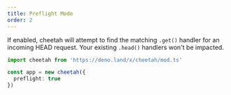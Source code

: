 ```yaml
---
title: Preflight Mode
order: 2
---
```


If enabled, cheetah will attempt to find the matching `.get()` handler for an incoming HEAD request. Your existing `.head()` handlers won't be impacted.

```ts
import cheetah from 'https://deno.land/x/cheetah/mod.ts'

const app = new cheetah({
  preflight: true
})
```
